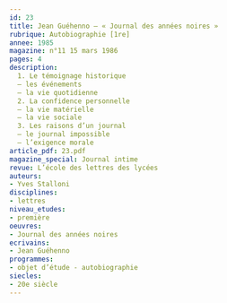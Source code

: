 ```yaml
---
id: 23
title: Jean Guéhenno – « Journal des années noires »
rubrique: Autobiographie [1re]
annee: 1985
magazine: n°11 15 mars 1986
pages: 4
description: 
  1. Le témoignage historique
  – les événements
  – la vie quotidienne
  2. La confidence personnelle
  – la vie matérielle
  – la vie sociale
  3. Les raisons d’un journal
  – le journal impossible
  – l’exigence morale
article_pdf: 23.pdf
magazine_special: Journal intime
revue: L’école des lettres des lycées
auteurs:
- Yves Stalloni
disciplines:
- lettres
niveau_etudes:
- première
oeuvres:
- Journal des années noires
ecrivains:
- Jean Guéhenno
programmes:
- objet d’étude - autobiographie
siecles:
- 20e siècle
---
```

